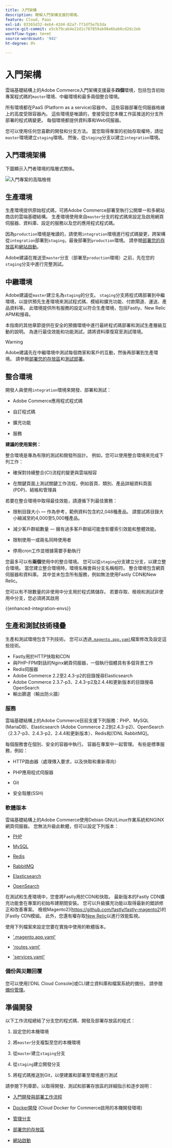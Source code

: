 ```yaml
---
title: 入門架構
description: 瞭解入門架構支援的環境。
feature: Cloud, Paas
exl-id: 03365d32-4eb4-42d4-82a7-771df5e7b3da
source-git-commit: e5cb79cab4e22d1c787859ab98e6bab6cd2dc2eb
workflow-type: tm+mt
source-wordcount: '942'
ht-degree: 0%

---
```


# 入門架構

雲端基礎結構上的Adobe Commerce入門架構支援最多&#x200B;**四個**&#x200B;環境，包括包含初始專案程式碼的`master`環境、中繼環境和最多兩個整合環境。

所有環境都在PaaS (Platform as a service)容器中。 這些容器部署在伺服器格線上的高度受限容器內。 這些環境是唯讀的，會接受從您本機工作區推送的分支所部署的程式碼變更。 每個環境都提供資料庫和Web伺服器。

您可以使用任何您喜歡的開發和分支方法。 當您取得專案的初始存取權時，請從`master`環境建立`staging`環境。 然後，從`staging`分支以建立`integration`環境。

## 入門環境架構

下圖顯示入門者環境的階層式關係。

![入門專案的高階檢視](../../assets/starter/architecture.png)

## 生產環境

生產環境提供原始程式碼，可將Adobe Commerce部署至執行公開單一和多網站商店的雲端基礎結構。 生產環境使用來自`master`分支的程式碼來設定及啟用網頁伺服器、資料庫、設定的服務以及您的應用程式程式碼。

因為`production`環境是唯讀的，請使用`integration`環境進行程式碼變更，跨架構從`integration`部署到`staging`，最後部署到`production`環境。 請參閱[部署您的存放區](../deploy/staging-production.md)和[網站啟動](../launch/overview.md)。

Adobe建議在推送至`master`分支（部署至`production`環境）之前，先在您的`staging`分支中進行完整測試。

## 中繼環境

Adobe建議從`master`建立名為`staging`的分支。 `staging`分支將程式碼部署到中繼環境，以提供預先生產環境來測試程式碼、模組和擴充功能、付款閘道、運送、產品資料等。 此環境提供所有服務的設定以符合生產環境，包括Fastly、New Relic APM和搜尋。

本指南的其他章節提供在安全的預備環境中進行最終程式碼部署和測試生產層級互動的說明。 為進行最佳效能和功能測試，請將資料庫復寫至測試環境。

>[!WARNING]
>
>Adobe建議先在中繼環境中測試每個商家和客戶的互動，然後再部署到生產環境。 請參閱[部署您的存放區](../deploy/staging-production.md)和[測試部署](../test/staging-and-production.md)。

## 整合環境

開發人員使用`integration`環境來開發、部署和測試：

- Adobe Commerce應用程式程式碼

- 自訂程式碼

- 擴充功能

- 服務

**建議的使用案例：**

整合環境是專為有限的測試和開發所設計。 例如，您可以使用整合環境來完成下列工作：

- 確保對持續整合(CI)流程的變更與雲端相容

- 在關鍵頁面上測試關鍵工作流程，例如首頁、類別、產品詳細資料頁面(PDP)、結帳和管理員

若要在整合環境中取得最佳效能，請遵循下列最佳實務：

- 限制目錄大小 — 作為參考，範例資料包含約2,048種產品。 請嘗試將目錄大小縮減至約4,000至5,000種產品。

- 減少客戶群組數量 — 擁有過多客戶群組可能會影響索引效能和整體效能。

- 限制使用一或兩名同時使用者

- 停用cron工作並根據需要手動執行

您最多可以有&#x200B;**兩個**&#x200B;使用中的整合環境。 您可以從`staging`分支建立分支，以建立整合環境。 當您建立整合環境時，環境名稱會與分支名稱相符。 整合環境包含網頁伺服器和資料庫。 其中並未包含所有服務，例如無法使用Fastly CDN和New Relic。

您可以有不限數量的非使用中分支用於程式碼儲存。 若要存取、檢視和測試非使用中分支，您必須將其啟用

{{enhanced-integration-envs}}

## 生產和測試技術棧疊

生產和測試環境包含下列技術。 您可以透過[`.magento.app.yaml`](../application/configure-app-yaml.md)檔案修改及設定這些技術。

- Fastly用於HTTP快取和CDN
- 與PHP-FPM對話的Nginx網頁伺服器，一個執行個體具有多個背景工作
- Redis伺服器
- Adobe Commerce 2.2至2.4.3-p2的目錄搜尋Elasticsearch
- Adobe Commerce 2.3.7-p3、2.4.3-p2及2.4.4和更新版本的目錄搜尋OpenSearch
- 輸出篩選（輸出防火牆）

### 服務

雲端基礎結構上的Adobe Commerce目前支援下列服務：PHP、MySQL (MariaDB)、Elasticsearch (Adobe Commerce 2.2到2.4.3-p2)、OpenSearch （2.3.7-p3、2.4.3-p2、2.4.4和更新版本）、Redis和[!DNL RabbitMQ]。

每個服務會在個別、安全的容器中執行。 容器在專案中一起管理。 有些是標準服務，例如：

- HTTP路由器（處理傳入要求，以及快取和重新導向）

- PHP應用程式伺服器

- Git

- 安全殼層(SSH)

### 軟體版本

雲端基礎結構上的Adobe Commerce使用Debian GNU/Linux作業系統和NGINX網頁伺服器。 您無法升級此軟體，但可以設定下列版本：

- [PHP](../application/php-settings.md)

- [MySQL](../services/mysql.md)

- [Redis](../services/redis.md)

- [RabbitMQ](../services/rabbitmq.md)

- [Elasticsearch](../services/elasticsearch.md)

- [OpenSearch](../services/opensearch.md)

在測試和生產環境中，您會將Fastly用於CDN和快取。 最新版本的Fastly CDN擴充功能會在專案的初始布建期間安裝。 您可以升級擴充功能以取得最新的錯誤修正和改善專案。 檢視Magento2](https://github.com/fastly/fastly-magento2)的[Fastly CDN模組。 此外，您還有權存取[New Relic](../monitor/account-management.md)以進行效能監視。

使用下列檔案來設定您要在實施中使用的軟體版本。

- [&#39;.magento.app.yaml&#39;](../application/configure-app-yaml.md)

- [&#39;routes.yaml&#39;](../routes/routes-yaml.md)

- [&#39;services.yaml&#39;](../services/services-yaml.md)

### 備份與災難回覆

您可以使用[!DNL Cloud Console]或CLI建立資料庫和檔案系統的備份。 請參閱[備份管理](../storage/snapshots.md)。

## 準備開發

以下工作流程總結了分支您的程式碼、開發及部署存放區的程式：

1. 設定您的本機環境

1. 將`master`分支複製至您的本機環境

1. 從`master`建立`staging`分支

1. 從`staging`建立開發分支

1. 將程式碼推送到Git，以便建置和部署至環境進行測試

請參閱下列章節，以取得開發、測試和部署存放區的詳細指示和逐步說明：

- [入門開發與部署工作流程](starter-develop-deploy-workflow.md)

- [Docker開發](../dev-tools/cloud-docker.md) (Cloud Docker for Commerce啟用的本機開發環境)

- [管理分支](../project/console-branches.md)

- [部署您的存放區](../deploy/staging-production.md)

- [網站啟動](../launch/overview.md)
